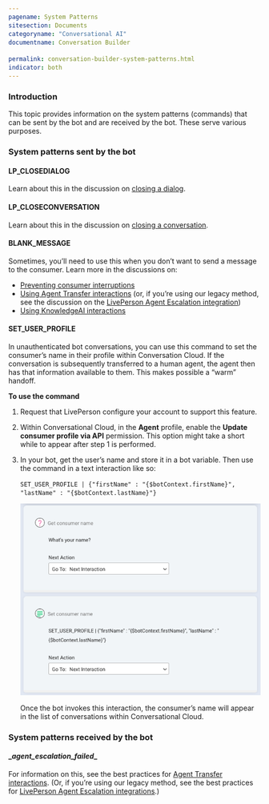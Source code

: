 ```yaml
---
pagename: System Patterns
sitesection: Documents
categoryname: "Conversational AI"
documentname: Conversation Builder

permalink: conversation-builder-system-patterns.html
indicator: both
---
```


### Introduction
This topic provides information on the system patterns (commands) that can be sent by the bot and are received by the bot. These serve various purposes.

### System patterns sent by the bot

#### LP_CLOSEDIALOG
Learn about this in the discussion on [closing a dialog](conversation-builder-dialogs-dialog-basics.html#close-the-dialog).

#### LP_CLOSECONVERSATION
Learn about this in the discussion on [closing a conversation](conversation-builder-dialogs-dialog-basics.html#close-the-conversation).

#### BLANK_MESSAGE
Sometimes, you’ll need to use this when you don’t want to send a message to the consumer. Learn more in the discussions on:

* [Preventing consumer interruptions](conversation-builder-best-practices-prevent-consumer-interruptions.html)
* [Using Agent Transfer interactions](conversation-builder-interactions-integrations.html#agent-transfer-interactions) (or, if you’re using our legacy method, see the discussion on the [LivePerson Agent Escalation integration](conversation-builder-integrations-liveperson-agent-escalation-integrations.html))
* [Using KnowledgeAI interactions](conversation-builder-interactions-integrations.html#knowledge-ai-interactions)

#### SET_USER_PROFILE
In unauthenticated bot conversations, you can use this command to set the consumer’s name in their profile within Conversation Cloud. If the conversation is subsequently transferred to a human agent, the agent then has that information available to them. This makes possible a “warm” handoff.

**To use the command**

1. Request that LivePerson configure your account to support this feature.
2. Within Conversational Cloud, in the **Agent** profile, enable the **Update consumer profile via API** permission. This option might take a short while to appear after step 1 is performed.
3. In your bot, get the user’s name and store it in a bot variable. Then use the command in a text interaction like so:

    `SET_USER_PROFILE | {"firstName" : "{$botContext.firstName}", "lastName" : "{$botContext.lastName}"}`

    <img class="fancyimage" style="width:600px" src="img/ConvoBuilder/system_patterns1.png" alt="An example of using SET_USER_PROFILE in a Text statement">

    Once the bot invokes this interaction, the consumer’s name will appear in the list of conversations within Conversational Cloud.

### System patterns received by the bot

#### \__agent_escalation_failed__
For information on this, see the best practices for [Agent Transfer interactions](conversation-builder-interactions-integrations.html#agent-transfer-interactions). (Or, if you’re using our legacy method, see the best practices for [LivePerson Agent Escalation integrations](conversation-builder-integrations-liveperson-agent-escalation-integrations.html).)

